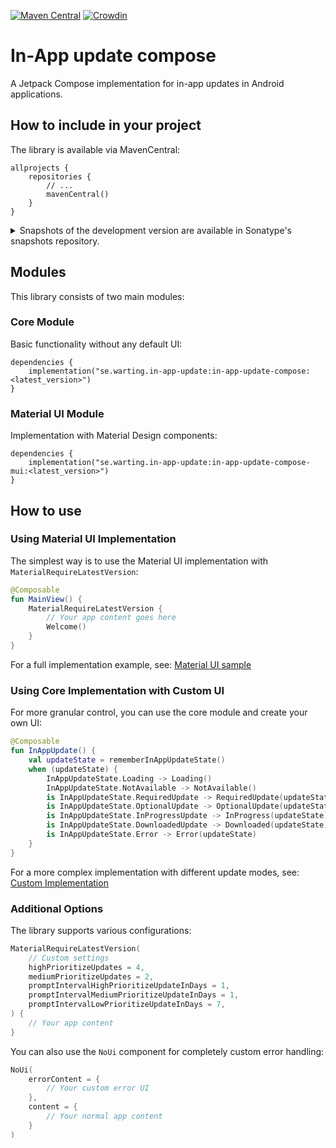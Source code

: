 [![Maven Central](https://maven-badges.herokuapp.com/maven-central/se.warting.in-app-update/in-app-update-compose/badge.png)](https://maven-badges.herokuapp.com/maven-central/se.warting.in-app-update/in-app-update-compose)
[![Crowdin](https://badges.crowdin.net/in-app-update-compose/localized.svg)](https://crowdin.com/project/in-app-update-compose)

# In-App update compose

A Jetpack Compose implementation for in-app updates in Android applications.

## How to include in your project

The library is available via MavenCentral:

```
allprojects {
    repositories {
        // ...
        mavenCentral()
    }
}
```


<details>
<summary>Snapshots of the development version are available in Sonatype's snapshots repository.</summary>
<p>

[![Sonatype Nexus (Snapshots)](https://img.shields.io/nexus/s/se.warting.in-app-update/in-app-update-compose?server=https%3A%2F%2Foss.sonatype.org)](https://oss.sonatype.org/content/repositories/snapshots/se/warting/in-app-update/in-app-update-compose/)

```groovy
allprojects {
    repositories {
        // ...
        maven {
            url 'https://oss.sonatype.org/content/repositories/snapshots/'
        }
    }
}
```

</p>
</details>

## Modules

This library consists of two main modules:

### Core Module
Basic functionality without any default UI:

```
dependencies {
    implementation("se.warting.in-app-update:in-app-update-compose:<latest_version>")
}
```

### Material UI Module
Implementation with Material Design components:

```
dependencies {
    implementation("se.warting.in-app-update:in-app-update-compose-mui:<latest_version>")
}
```

## How to use

### Using Material UI Implementation

The simplest way is to use the Material UI implementation with `MaterialRequireLatestVersion`:

```kotlin
@Composable
fun MainView() {
    MaterialRequireLatestVersion {
        // Your app content goes here
        Welcome()
    }
}
```

For a full implementation example, see: [Material UI sample](app/src/main/java/se/warting/appupdatecompose/UiActivity.kt)

### Using Core Implementation with Custom UI

For more granular control, you can use the core module and create your own UI:

```kotlin
@Composable
fun InAppUpdate() {
    val updateState = rememberInAppUpdateState()
    when (updateState) {
        InAppUpdateState.Loading -> Loading()
        InAppUpdateState.NotAvailable -> NotAvailable()
        is InAppUpdateState.RequiredUpdate -> RequiredUpdate(updateState)
        is InAppUpdateState.OptionalUpdate -> OptionalUpdate(updateState)
        is InAppUpdateState.InProgressUpdate -> InProgress(updateState)
        is InAppUpdateState.DownloadedUpdate -> Downloaded(updateState)
        is InAppUpdateState.Error -> Error(updateState)
    }
}
```

For a more complex implementation with different update modes, see: [Custom Implementation](app/src/main/java/se/warting/appupdatecompose/MainActivity.kt)

### Additional Options

The library supports various configurations:

```kotlin
MaterialRequireLatestVersion(
    // Custom settings
    highPrioritizeUpdates = 4,
    mediumPrioritizeUpdates = 2,
    promptIntervalHighPrioritizeUpdateInDays = 1,
    promptIntervalMediumPrioritizeUpdateInDays = 1,
    promptIntervalLowPrioritizeUpdateInDays = 7,
) {
    // Your app content
}
```

You can also use the `NoUi` component for completely custom error handling:

```kotlin
NoUi(
    errorContent = {
        // Your custom error UI
    },
    content = {
        // Your normal app content
    }
)
```
